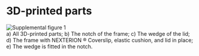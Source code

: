 # 3D-printed parts
![Supplemental figure 1](https://user-images.githubusercontent.com/111582086/185656308-d78d3b85-a7f7-42ea-b291-b5f399130423.png)  
a) All 3D-printed parts; b) The notch of the frame; c) The wedge of the lid; d) The frame with NEXTERION ® Coverslip, elastic cushion, and lid in place; e) The wedge is fitted in the notch.
